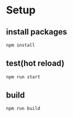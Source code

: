 # Setup

## install packages

```bash
npm install
```


## test(hot reload)

```bash
npm run start
```


## build

```bash
npm run build
```